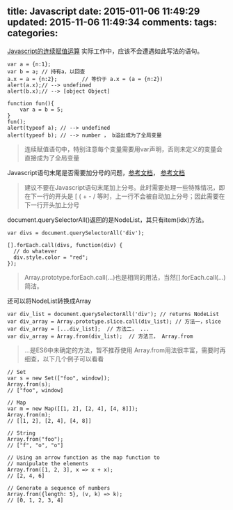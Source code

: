 title: Javascript
date: 2015-011-06 11:49:29
updated: 2015-11-06 11:49:34
comments: 
tags:
categories:
---

[Javascript的连续赋值运算](http://www.iteye.com/topic/785445)
实际工作中，应该不会遭遇如此写法的语句。

```
var a = {n:1};  
var b = a; // 持有a，以回查  
a.x = a = {n:2};        // 等价于 a.x = (a = {n:2})
alert(a.x);// --> undefined  
alert(b.x);// --> [object Object]
```

```
function fun(){  
    var a = b = 5;  
}  
fun();  
alert(typeof a); // --> undefined  
alert(typeof b); // --> number ， b溢出成为了全局变量
```

> 连续赋值语句中，特别注意每个变量需要用var声明，否则未定义的变量会直接成为了全局变量

Javascript语句末尾是否需要加分号的问题，[参考文档](http://hax.iteye.com/blog/1563585)， [参考文档](http://www.blueidea.com/tech/web/2009/7261.asp)

> 建议不要在Javascript语句末尾加上分号。此时需要处理一些特殊情况，即在下一行的开头是 [ (  + - / 等时，上一行不会被自动加上分号；因此需要在下一行开头加上分号


document.querySelectorAll()返回的是NodeList，其只有item(idx)方法。
```
var divs = document.querySelectorAll('div');

[].forEach.call(divs, function(div) {
  // do whatever
  div.style.color = "red";
});
```

> Array.prototype.forEach.call(...)也是相同的用法，当然[].forEach.call(...)简洁。

还可以将NodeList转换成Array

```
var div_list = document.querySelectorAll('div'); // returns NodeList
var div_array = Array.prototype.slice.call(div_list); // 方法一，slice
var div_array = [...div_list];  // 方法二， ...
var div_array = Array.from(div_list);  // 方法三， Array.from
```

> ...是ES6中未确定的方法，暂不推荐使用
> Array.from用法很丰富，需要时再细查，以下几个例子可以看看

```
// Set
var s = new Set(["foo", window]);
Array.from(s);   
// ["foo", window]

// Map
var m = new Map([[1, 2], [2, 4], [4, 8]]);
Array.from(m);                          
// [[1, 2], [2, 4], [4, 8]]  

// String
Array.from("foo");                      
// ["f", "o", "o"]

// Using an arrow function as the map function to
// manipulate the elements
Array.from([1, 2, 3], x => x + x);      
// [2, 4, 6]

// Generate a sequence of numbers
Array.from({length: 5}, (v, k) => k);    
// [0, 1, 2, 3, 4]
```


